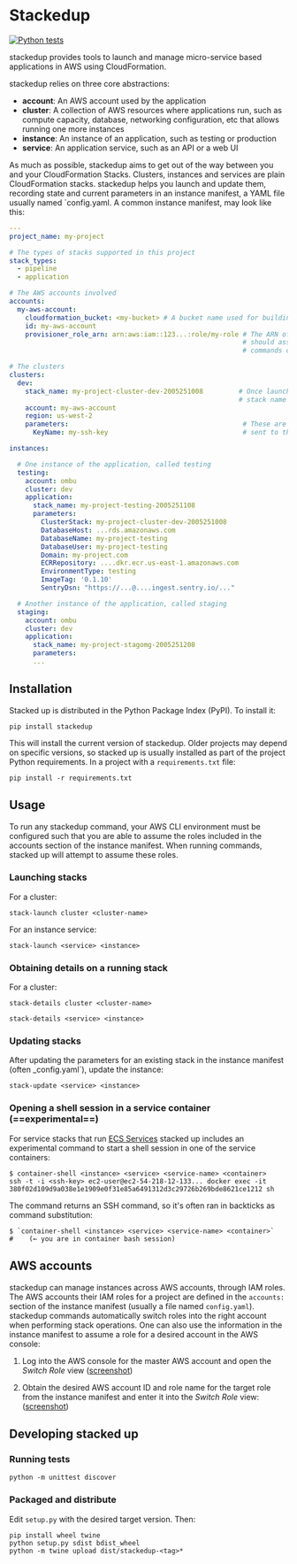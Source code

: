 # Stackedup

[![Python tests](https://github.com/ombu/stacks/actions/workflows/python-tests.yml/badge.svg)](https://github.com/ombu/stacks/actions/workflows/python-tests.yml)

stackedup provides tools to launch and manage micro-service based applications
in AWS using CloudFormation.

stackedup relies on three core abstractions:

- **account**: An AWS account used by the application
- **cluster**: A collection of AWS resources where applications run, such as
  compute capacity, database, networking configuration, etc that allows running
  one more instances
- **instance**: An instance of an application, such as testing or production
- **service**: An application service, such as an API or a web UI

As much as possible, stackedup aims to get out of the way between you and your
CloudFormation Stacks. Clusters, instances and services are plain CloudFormation
stacks. stackedup helps you launch and update them, recording state and current
parameters in an instance manifest, a YAML file usually named `config.yaml. A
common instance manifest, may look like this:

```yaml
---
project_name: my-project

# The types of stacks supported in this project
stack_types:
  - pipeline
  - application

# The AWS accounts involved
accounts:
  my-aws-account:
    cloudformation_bucket: <my-bucket> # A bucket name used for building and deploying stacks
    id: my-aws-account
    provisioner_role_arn: arn:aws:iam::123...:role/my-role # The ARN of the IAM role stacked
                                                           # should assume to run AWS API call
                                                           # commands on this account

# The clusters
clusters:
  dev:
    stack_name: my-project-cluster-dev-2005251008         # Once launched, this key stores the
                                                          # stack name for future updates
    account: my-aws-account
    region: us-west-2
    parameters:                                            # These are the CloudFormation parameters
      KeyName: my-ssh-key                                  # sent to the stack

instances:

  # One instance of the application, called testing
  testing:
    account: ombu
    cluster: dev
    application:
      stack_name: my-project-testing-2005251108
      parameters:
        ClusterStack: my-project-cluster-dev-2005251008
        DatabaseHost: ...rds.amazonaws.com
        DatabaseName: my-project-testing
        DatabaseUser: my-project-testing
        Domain: my-project.com
        ECRRepository: ....dkr.ecr.us-east-1.amazonaws.com
        EnvironmentType: testing
        ImageTag: '0.1.10'
        SentryDsn: "https://...@....ingest.sentry.io/..."

  # Another instance of the application, called staging
  staging:
    account: ombu
    cluster: dev
    application:
      stack_name: my-project-stagomg-2005251208
      parameters:
      ...
```

## Installation

Stacked up is distributed in the Python Package Index (PyPI). To install it:

    pip install stackedup

This will install the current version of stackedup. Older projects may depend on
specific versions, so stacked up is usually installed as part of the project
Python requirements. In a project with a `requirements.txt` file:

    pip install -r requirements.txt

## Usage

To run any stackedup command, your AWS CLI environment must be configured such
that you are able to assume the roles included in the accounts section of the
instance manifest. When running commands, stacked up will attempt to assume
these roles.

### Launching stacks

For a cluster:

    stack-launch cluster <cluster-name>

For an instance service:

    stack-launch <service> <instance>

### Obtaining details on a running stack

For a cluster:

    stack-details cluster <cluster-name>

    stack-details <service> <instance>

### Updating stacks

After updating the parameters for an existing stack in the instance manifest
(often \_config.yaml`), update the instance:

    stack-update <service> <instance>

### Opening a shell session in a service container (==experimental==)

For service stacks that run
[ECS Services](<[https://docs.aws.amazon.com/AmazonECS/latest/developerguide/ecs_services.html](https://docs.aws.amazon.com/AmazonECS/latest/developerguide/ecs_services.html)>)
stacked up includes an experimental command to start a shell session in one of
the service containers:

    $ container-shell <instance> <service> <service-name> <container>
    ssh -t -i <ssh-key> ec2-user@ec2-54-218-12-133... docker exec -it 380f02d109d9a038e1e1909e0f31e85a6491312d3c29726b269bde8621ce1212 sh

The command returns an SSH command, so it's often ran in backticks as command
substitution:

    $ `container-shell <instance> <service> <service-name> <container>`
    #    (← you are in container bash session)

## AWS accounts

stackedup can manage instances across AWS accounts, through IAM roles. The AWS
accounts their IAM roles for a project are defined in the `accounts:` section of
the instance manifest (usually a file named `config.yaml`). stackedup commands
automatically switch roles into the right account when performing stack
operations. One can also use the information in the instance manifest to assume
a role for a desired account in the AWS console:

1. Log into the AWS console for the master AWS account and open the _Switch
   Role_ view
   ([screenshot](https://tickets.ombuweb.com/attachments/download/8875/20200310-1038-aws-switch-role-1.png))

2. Obtain the desired AWS account ID and role name for the target role from the
   instance manifest and enter it into the _Switch Role_ view:
   ([screenshot](https://tickets.ombuweb.com/attachments/download/8876/20200310-1038-aws-switch-role.png))

## Developing stacked up

### Running tests

```console
python -m unittest discover
```

### Packaged and distribute

Edit `setup.py` with the desired target version. Then:

```console
pip install wheel twine
python setup.py sdist bdist_wheel
python -m twine upload dist/stackedup-<tag>*

```
